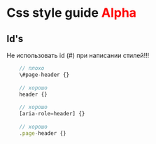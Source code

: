 # Css style guide <span style="color:red">Alpha</span>

## <a name='ids'>Id's</a>
Не использовать id (\#) при написании стилей!!!

```javascript
    // плохо
    \#page-header {}
    
    // хорошо
    header {}
    
    // хорошо
    [aria-role=header] {}
    
    // хорошо
    .page-header {}
```